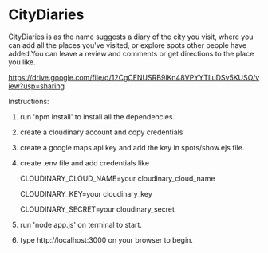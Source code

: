 # CityDiaries
CityDiaries is as the name suggests a diary of the city you visit, where you can add all the places you've visited, or explore spots other people have added.You can leave a review and comments or get directions to the place you like.

https://drive.google.com/file/d/12CgCFNUSRB9iKn48VPYYTIluDSv5KUSO/view?usp=sharing

Instructions:

1. run 'npm install' to install all the dependencies.

2. create a cloudinary account and copy credentials

3. create a google maps api key and add the key in spots/show.ejs file. 

4. create .env file and add credentials like

      CLOUDINARY_CLOUD_NAME=your cloudinary_cloud_name 
      
      CLOUDINARY_KEY=your cloudinary_key 
      
      CLOUDINARY_SECRET=your cloudinary_secret

5. run 'node app.js' on terminal to start.

6. type http://localhost:3000 on your browser to begin.


